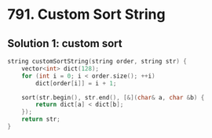 # 791. Custom Sort String

## Solution 1: custom sort

```cpp
string customSortString(string order, string str) {
    vector<int> dict(128);
    for (int i = 0; i < order.size(); ++i)
        dict[order[i]] = i + 1;

    sort(str.begin(), str.end(), [&](char& a, char &b) {
        return dict[a] < dict[b];
    });
    return str;
}
```
